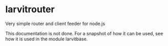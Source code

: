 # larvitrouter

Very simple router and client feeder for node.js

This documentation is not done.
For a snapshot of how it can be used, see how it is used in the module larvitbase.